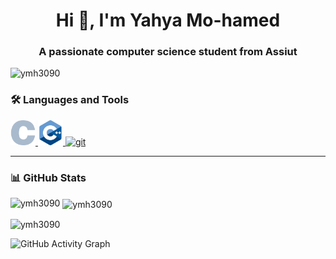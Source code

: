 <h1 align="center">Hi 👋, I'm Yahya Mo-hamed </h1>
<h3 align="center">A passionate computer science student from Assiut </h3>

<p align="left"> <img src="https://komarev.com/ghpvc/?username=ymh3090&label=Profile%20views&color=0e75b6&style=flat" alt="ymh3090" /> </p>

### 🛠️ Languages and Tools

<p align="left">
  <a href="https://www.cprogramming.com/" target="_blank"> <img src="https://raw.githubusercontent.com/devicons/devicon/master/icons/c/c-original.svg" alt="c" width="40" height="40"/> </a>
  <a href="https://cplusplus.com/" target="_blank"> <img src="https://raw.githubusercontent.com/devicons/devicon/master/icons/cplusplus/cplusplus-original.svg" alt="cplusplus" width="40" height="40"/> </a>
  <a href="https://git-scm.com/" target="_blank"> <img src="https://www.vectorlogo.zone/logos/git-scm/git-scm-icon.svg" alt="git" width="40" height="40"/> </a>
</p>

---

### 📊 GitHub Stats

<p><img align="left" src="https://github-readme-stats.vercel.app/api/top-langs?username=ymh3090&show_icons=true&locale=en&layout=compact" alt="ymh3090" /></p>

<p>&nbsp;<img align="center" src="https://github-readme-stats.vercel.app/api?username=ymh3090&show_icons=true&locale=en" alt="ymh3090" /></p>

<p><img align="center" src="https://github-readme-streak-stats.herokuapp.com/?user=ymh3090&" alt="ymh3090" /></p>

![GitHub Activity Graph](https://github-readme-activity-graph.cyclic.app/graph?username=ymh3090&theme=react-dark)

